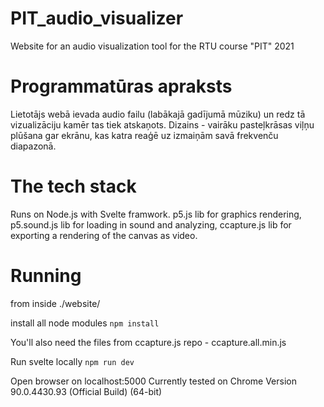 # PIT_audio_visualizer
Website for an audio visualization tool for the RTU course "PIT" 2021

# Programmatūras apraksts
Lietotājs webā ievada audio failu (labākajā gadījumā mūziku) un redz tā vizualizāciju kamēr tas tiek atskaņots. Dizains - vairāku pasteļkrāsas viļņu plūšana gar ekrānu, kas katra reaģē uz izmaiņām savā frekvenču diapazonā.

# The tech stack
Runs on Node.js with Svelte framwork. p5.js lib for graphics rendering, p5.sound.js lib for loading in sound and analyzing, ccapture.js lib for exporting a rendering of the canvas as video.

# Running
from inside ./website/

install all node modules
`npm install`

You'll also need the files from ccapture.js repo - ccapture.all.min.js

Run svelte locally
`npm run dev`

Open browser on localhost:5000
Currently tested on Chrome Version 90.0.4430.93 (Official Build) (64-bit)
